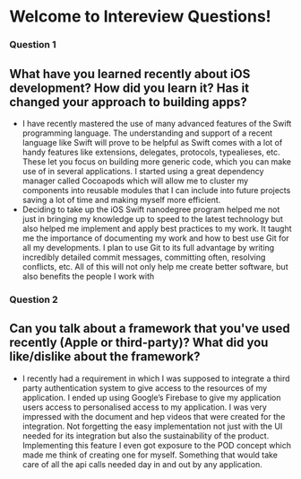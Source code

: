 
Welcome to Intereview Questions!
===================


### __Question 1__ 
What have you learned recently about iOS development? How did you learn it? Has it changed your approach to building apps?
----

 - I have recently mastered the use of many advanced features of the Swift programming language.  The understanding and support of a recent language like Swift will prove to be helpful as Swift comes with a lot of handy features like extensions, delegates, protocols, typealieses, etc. These let you focus on building more generic code, which you can make use of in several applications. I started using a great dependency manager called Cocoapods which will allow me to cluster my components into reusable modules that I can include into future projects saving a lot of time and making myself more efficient.
 - Deciding to take up the iOS Swift nanodegree program helped me not just in bringing my knowledge up to speed to the latest technology but also helped me implement and apply best practices to my work. It taught me the importance of documenting my work and how to best use Git for all my developments. I plan to use Git to its full advantage by writing incredibly detailed commit messages, committing often, resolving conflicts, etc. All of this will not only help me create better software, but also benefits the people I work with

### __Question 2__ 
Can you talk about a framework that you've used recently (Apple or third-party)? What did you like/dislike about the framework?
----

 - I recently had a requirement in which I was supposed to integrate a third party authentication system to give access to the resources of my application. I ended up using Google’s Firebase to give my application users access to personalised access to my application. I was very impressed with the document and hep videos that were created for the integration. Not forgetting the easy implementation not just with the UI needed for its integration but also the sustainability of the product. Implementing this feature I even got exposure to the POD concept which made me think of creating one for myself. Something that would take care of all the api calls needed day in and out by any application.
